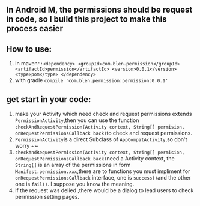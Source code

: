 ## In Android M, the permissions should be request in code, so I build this project to make this process easier

## How to use:
1. in maven`':<dependency>
                <groupId>com.blen.permission</groupId>
                <artifactId>permission</artifactId>
                <version>0.0.1</version>
                <type>pom</type>
              </dependency>`
2. with gradle `compile 'com.blen.permission:permission:0.0.1'`


## get start in your code:
1. make your Activity which need check and request permissions extends `PermissionActivity`,then you can use the function `checkAndRequestPermission(Activity context, String[] permision, onRequestPermissionsCallback back)`to check and request permissions.
2. `PermissionActivity`is a direct Subclass of `AppCompatActivity`,so don't worry ~~
3. `checkAndRequestPermission(Activity context, String[] permision, onRequestPermissionsCallback back)`need a Activity context, the `String[]` is an array of the permissions in form `Manifest.permission.xxx`,there are to functions you must impliment for  `onRequestPermissionsCallback` interface, one is `success()`and the other one is `fail()`. I suppose you know the meaning.
4. if the request was delied ,there would be a dialog to lead users to check permission setting pages.
